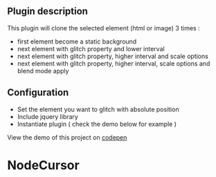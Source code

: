
## Plugin description

This plugin will clone the selected element (html or image) 3 times :
   - first element become a static background
   - next element with glitch property and lower interval
   - next element with glitch property, higher interval and scale options
   - next element with glitch property, higher interval, scale options and blend mode apply 

## Configuration
- Set the element you want to glitch with absolute position
- Include jquery library
- Instantiate plugin ( check the demo below for example )

View the demo of this project on [codepen](http://codepen.io/hmongouachon/pen/LZGwWY)

# NodeCursor

